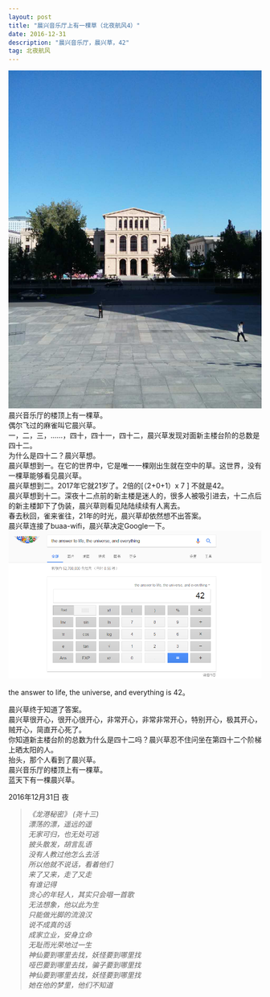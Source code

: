 ```yaml
---
layout: post
title: "晨兴音乐厅上有一棵草（北夜航风4）"
date: 2016-12-31 
description: "晨兴音乐厅，晨兴草，42"
tag: 北夜航风 
---   
```


 ![](/images/posts/20161231/chenxing.jpg)
晨兴音乐厅的楼顶上有一棵草。  
偶尔飞过的麻雀叫它晨兴草。   
一，二，三，……，四十，四十一，四十二，晨兴草发现对面新主楼台阶的总数是四十二。  
为什么是四十二？晨兴草想。  
晨兴草想到一。在它的世界中，它是唯一一棵刚出生就在空中的草。这世界，没有一棵草能够看见晨兴草。  
晨兴草想到二。2017年它就21岁了。2倍的[（2+0+1）x 7 ] 不就是42。  
晨兴草想到十二。深夜十二点前的新主楼是迷人的，很多人被吸引进去，十二点后的新主楼卸下了伪装，晨兴草则看见陆陆续续有人离去。  
春去秋回，雀来雀往，21年的时光，晨兴草却依然想不出答案。  
晨兴草连接了buaa-wifi，晨兴草决定Google一下。  
 ![](/images/posts/20161231/42.png)

the answer to life, the universe, and everything is 42。  

晨兴草终于知道了答案。  
晨兴草很开心，很开心很开心，非常开心，非常非常开心，特别开心，极其开心，贼开心，简直开心死了。  
你知道新主楼台阶的总数为什么是四十二吗？晨兴草忍不住问坐在第四十二个阶梯上晒太阳的人。  
抬头，那个人看到了晨兴草。  
晨兴音乐厅的楼顶上有一棵草。  
蓝天下有一棵晨兴草。  
<p> </p>
2016年12月31日 夜  


> *《龙港秘密》  (尧十三)  
漂荡的漂，遥远的遥      
无家可归，也无处可逃         
披头散发，胡言乱语  
没有人教过他怎么去活  
所以他就不说话，看着他们  
来了又来，走了又走  
有谁记得  
贪心的年轻人，其实只会唱一首歌  
无法想象，他以此为生  
只能做光脚的流浪汉  
说不成真的话  
成家立业，安身立命  
无耻而光荣地过一生  
神仙要到哪里去找，妖怪要到哪里找  
哑巴要到哪里去找，骗子要到哪里找  
神仙要到哪里去找，妖怪要到哪里找  
她在他的梦里，他们不知道*



